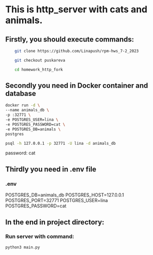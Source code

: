 # This is http_server with cats and animals.
## Firstly, you should execute commands:
```bash
    git clone https://github.com/Linapush/rpm-hws_7-2_2023

    git checkout puskareva

    cd homework_http_fork
```

## Secondly you need in Docker container and database

```bash
docker run -d \
--name animals_db \
-p :32771 \
-e POSTGRES_USER=lina \
-e POSTGRES_PASSWORD=cat \
-e POSTGRES_DB=animals \
postgres
```

```bash
psql -h 127.0.0.1 -p 32771 -U lina -d animals_db
``` 
password: cat

## Thirdly you need in .env file
### .env
POSTGRES_DB=animals_db
POSTGRES_HOST=127.0.0.1
POSTGRES_PORT=32771 
POSTGRES_USER=lina
POSTGRES_PASSWORD=cat

## In the end in project directory:
### Run server with command:
    python3 main.py
